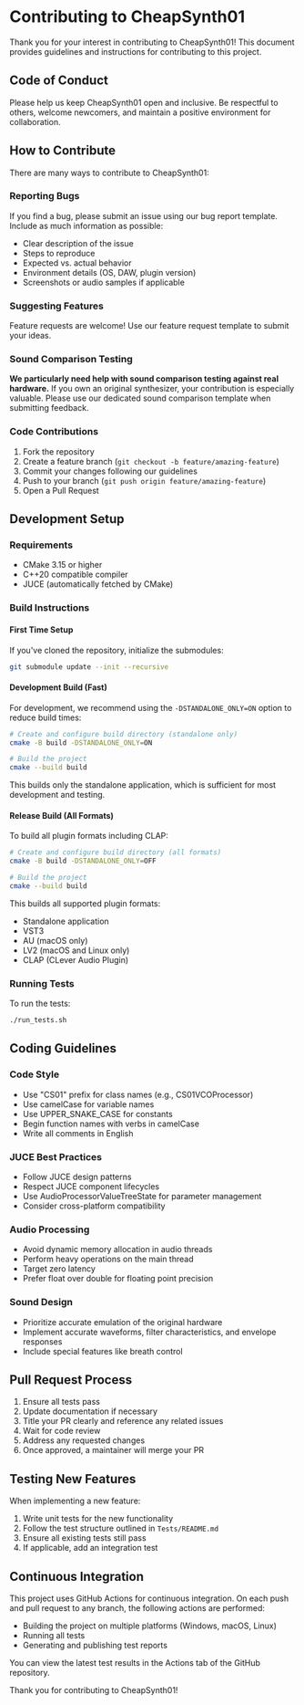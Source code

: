 # Contributing to CheapSynth01

Thank you for your interest in contributing to CheapSynth01! This document provides guidelines and instructions for contributing to this project.

## Code of Conduct

Please help us keep CheapSynth01 open and inclusive. Be respectful to others, welcome newcomers, and maintain a positive environment for collaboration.

## How to Contribute

There are many ways to contribute to CheapSynth01:

### Reporting Bugs

If you find a bug, please submit an issue using our bug report template. Include as much information as possible:
- Clear description of the issue
- Steps to reproduce
- Expected vs. actual behavior
- Environment details (OS, DAW, plugin version)
- Screenshots or audio samples if applicable

### Suggesting Features

Feature requests are welcome! Use our feature request template to submit your ideas.

### Sound Comparison Testing

**We particularly need help with sound comparison testing against real hardware.** If you own an original synthesizer, your contribution is especially valuable. Please use our dedicated sound comparison template when submitting feedback.

### Code Contributions

1. Fork the repository
2. Create a feature branch (`git checkout -b feature/amazing-feature`)
3. Commit your changes following our guidelines
4. Push to your branch (`git push origin feature/amazing-feature`)
5. Open a Pull Request

## Development Setup

### Requirements

- CMake 3.15 or higher
- C++20 compatible compiler
- JUCE (automatically fetched by CMake)

### Build Instructions

#### First Time Setup

If you've cloned the repository, initialize the submodules:

```bash
git submodule update --init --recursive
```

#### Development Build (Fast)

For development, we recommend using the `-DSTANDALONE_ONLY=ON` option to reduce build times:

```bash
# Create and configure build directory (standalone only)
cmake -B build -DSTANDALONE_ONLY=ON

# Build the project
cmake --build build
```

This builds only the standalone application, which is sufficient for most development and testing.

#### Release Build (All Formats)

To build all plugin formats including CLAP:

```bash
# Create and configure build directory (all formats)
cmake -B build -DSTANDALONE_ONLY=OFF

# Build the project
cmake --build build
```

This builds all supported plugin formats:
- Standalone application
- VST3
- AU (macOS only)
- LV2 (macOS and Linux only)
- CLAP (CLever Audio Plugin)

### Running Tests

To run the tests:

```bash
./run_tests.sh
```

## Coding Guidelines

### Code Style

- Use "CS01" prefix for class names (e.g., CS01VCOProcessor)
- Use camelCase for variable names
- Use UPPER_SNAKE_CASE for constants
- Begin function names with verbs in camelCase
- Write all comments in English

### JUCE Best Practices

- Follow JUCE design patterns
- Respect JUCE component lifecycles
- Use AudioProcessorValueTreeState for parameter management
- Consider cross-platform compatibility

### Audio Processing

- Avoid dynamic memory allocation in audio threads
- Perform heavy operations on the main thread
- Target zero latency
- Prefer float over double for floating point precision

### Sound Design

- Prioritize accurate emulation of the original hardware
- Implement accurate waveforms, filter characteristics, and envelope responses
- Include special features like breath control

## Pull Request Process

1. Ensure all tests pass
2. Update documentation if necessary
3. Title your PR clearly and reference any related issues
4. Wait for code review
5. Address any requested changes
6. Once approved, a maintainer will merge your PR

## Testing New Features

When implementing a new feature:

1. Write unit tests for the new functionality
2. Follow the test structure outlined in `Tests/README.md`
3. Ensure all existing tests still pass
4. If applicable, add an integration test

## Continuous Integration

This project uses GitHub Actions for continuous integration. On each push and pull request to any branch, the following actions are performed:

- Building the project on multiple platforms (Windows, macOS, Linux)
- Running all tests
- Generating and publishing test reports

You can view the latest test results in the Actions tab of the GitHub repository.

Thank you for contributing to CheapSynth01!
